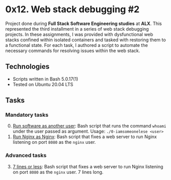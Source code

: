 # 0x12. Web stack debugging #2

Project done during **Full Stack Software Engineering studies** at **ALX**.
This represented the third installment in a series of web stack debugging projects. In these assignments, I was provided with dysfunctional web stacks confined within isolated containers and tasked with restoring them to a functional state. For each task, I authored a script to automate the necessary commands for resolving issues within the web stack.

## Technologies
* Scripts written in Bash 5.0.17(1)
* Tested on Ubuntu 20.04 LTS

## Tasks

### Mandatory tasks

0. [Run software as another user](./0-iamsomeonelese): Bash script that runs the command `whoami` under the user passed as argument. Usage: `./0-iamsomeonelese <user>`
1. [Run Nginx as Nginx](./1-run_nginx_as_nginx): Bash script that fixes a web server to run Nginx listening on port `8080` as the `nginx` user.

### Advanced tasks

3. [7 lines or less](./100-fix_in_7_lines_or_less): Bash script that fixes a web server to run Nginx listening on port `8080` as the `nginx` user. 7 lines long.
